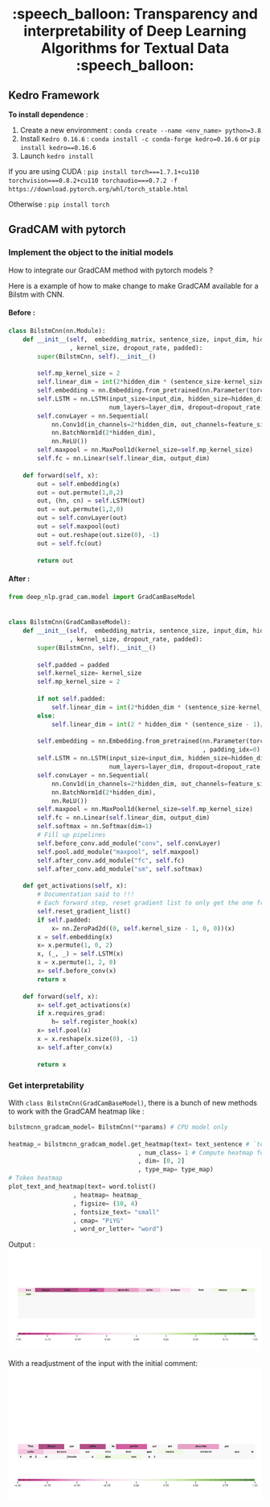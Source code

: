 <h1 align="center">:speech_balloon: Transparency and interpretability of Deep Learning Algorithms for Textual Data :speech_balloon:</h1>

## Kedro Framework

**To install dependence** :

1. Create a new environment : `conda create --name <env_name> python=3.8` 
2. Install `Kedro 0.16.6` : `conda install -c conda-forge kedro=0.16.6` or `pip install kedro==0.16.6`
3. Launch `kedro install`

If you are using CUDA : `pip install torch===1.7.1+cu110 torchvision===0.8.2+cu110 torchaudio===0.7.2 -f https://download.pytorch.org/whl/torch_stable.html
`

Otherwise : `pip install torch`

## GradCAM with pytorch

### Implement the object to the initial models
How to integrate our GradCAM method with pytorch models ?

Here is a example of how to make change to make GradCAM available for a Bilstm with CNN.
#### Before :

```python
class BilstmCnn(nn.Module):
    def __init__(self,  embedding_matrix, sentence_size, input_dim, hidden_dim, layer_dim, output_dim, feature_size
                 , kernel_size, dropout_rate, padded):
        super(BilstmCnn, self).__init__()

        self.mp_kernel_size = 2
        self.linear_dim = int(2*hidden_dim * (sentence_size-kernel_size)/2)
        self.embedding = nn.Embedding.from_pretrained(nn.Parameter(torch.tensor(embedding_matrix, dtype=torch.float32)), padding_idx=0)
        self.LSTM = nn.LSTM(input_size=input_dim, hidden_size=hidden_dim, bidirectional=True,
                            num_layers=layer_dim, dropout=dropout_rate, bias=True)
        self.convLayer = nn.Sequential(
            nn.Conv1d(in_channels=2*hidden_dim, out_channels=feature_size, kernel_size=kernel_size, bias=True),
            nn.BatchNorm1d(2*hidden_dim),
            nn.ReLU())
        self.maxpool = nn.MaxPool1d(kernel_size=self.mp_kernel_size)
        self.fc = nn.Linear(self.linear_dim, output_dim)

    def forward(self, x):
        out = self.embedding(x)
        out = out.permute(1,0,2)
        out, (hn, cn) = self.LSTM(out)
        out = out.permute(1,2,0)
        out = self.convLayer(out)
        out = self.maxpool(out)
        out = out.reshape(out.size(0), -1)
        out = self.fc(out)

        return out
```

#### After :
```python
from deep_nlp.grad_cam.model import GradCamBaseModel


class BilstmCnn(GradCamBaseModel):
    def __init__(self,  embedding_matrix, sentence_size, input_dim, hidden_dim, layer_dim, output_dim, feature_size
                 , kernel_size, dropout_rate, padded):
        super(BilstmCnn, self).__init__()

        self.padded = padded
        self.kernel_size= kernel_size
        self.mp_kernel_size = 2

        if not self.padded:
            self.linear_dim = int(2*hidden_dim * (sentence_size-kernel_size)/2)
        else:
            self.linear_dim = int(2 * hidden_dim * (sentence_size - 1)/ 2)

        self.embedding = nn.Embedding.from_pretrained(nn.Parameter(torch.tensor(embedding_matrix, dtype=torch.float32))
                                                      , padding_idx=0)
        self.LSTM = nn.LSTM(input_size=input_dim, hidden_size=hidden_dim, bidirectional=True,
                            num_layers=layer_dim, dropout=dropout_rate, bias=True)
        self.convLayer = nn.Sequential(
            nn.Conv1d(in_channels=2*hidden_dim, out_channels=feature_size, kernel_size=kernel_size, bias=True),
            nn.BatchNorm1d(2*hidden_dim),
            nn.ReLU())
        self.maxpool = nn.MaxPool1d(kernel_size=self.mp_kernel_size)
        self.fc = nn.Linear(self.linear_dim, output_dim)
        self.softmax = nn.Softmax(dim=1)
        # Fill up pipelines
        self.before_conv.add_module("conv", self.convLayer)
        self.pool.add_module("maxpool", self.maxpool)
        self.after_conv.add_module("fc", self.fc)
        self.after_conv.add_module("sm", self.softmax)

    def get_activations(self, x):
        # Documentation said to !!!
        # Each forward step, reset gradient list to only get the one from the actual run (=from this forward step)
        self.reset_gradient_list()
        if self.padded:
            x= nn.ZeroPad2d((0, self.kernel_size - 1, 0, 0))(x)
        x = self.embedding(x)
        x= x.permute(1, 0, 2)
        x, (_, _) = self.LSTM(x)
        x = x.permute(1, 2, 0)
        x= self.before_conv(x)
        return x

    def forward(self, x):
        x= self.get_activations(x)
        if x.requires_grad:
            h= self.register_hook(x)
        x= self.pool(x)
        x = x.reshape(x.size(0), -1)
        x= self.after_conv(x)

        return x
```

### Get interpretability

With `class BilstmCnn(GradCamBaseModel)`, there is a bunch of new methods to work with the GradCAM heatmap like :

```python
bilstmcnn_gradcam_model= BilstmCnn(**params) # CPU model only

heatmap_= bilstmcnn_gradcam_model.get_heatmap(text= text_sentence # `text_sentence` is the input of the model
                                    , num_class= 1 # Compute heatmap for class 1 (i.e. positive comment)
                                    , dim= [0, 2]
                                    , type_map= type_map)
# Token heatmap
plot_text_and_heatmap(text= word.tolist()
                  , heatmap= heatmap_
                  , figsize= (10, 4)
                  , fontsize_text= "small"
                  , cmap= "PiYG"
                  , word_or_letter= "word")
```
Output :
![fig1_bilstm](docs/Figure_1.png)


With a readjustment of the input with the initial comment:
![fig1_bilstm](docs/Figure_2.png)
